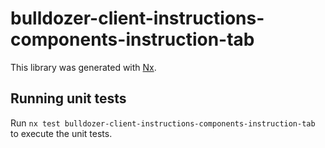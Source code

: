 # bulldozer-client-instructions-components-instruction-tab

This library was generated with [Nx](https://nx.dev).

## Running unit tests

Run `nx test bulldozer-client-instructions-components-instruction-tab` to execute the unit tests.
